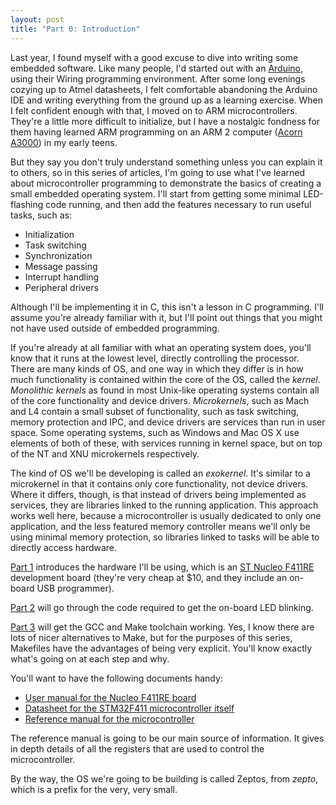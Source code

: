 ```yaml
---
layout: post
title: "Part 0: Introduction"
---
```

Last year, I found myself with a good excuse to dive into writing some embedded software. Like many people, I'd started out with an [Arduino](http://www.arduino.cc/), using their Wiring programming environment. After some long evenings cozying up to Atmel datasheets, I felt comfortable abandoning the Arduino IDE and writing everything from the ground up as a learning exercise. When I felt confident enough with that, I moved on to ARM microcontrollers. They're a little more difficult to initialize, but I have a nostalgic fondness for them having learned ARM programming on an ARM 2 computer ([Acorn A3000](http://en.wikipedia.org/wiki/Acorn_Archimedes#A3000_and_A5000)) in my early teens.

But they say you don't truly understand something unless you can explain it to others, so in this series of articles, I'm going to use what I've learned about microcontroller programming to demonstrate the basics of creating a small embedded operating system. I'll start from getting some minimal LED-flashing code running, and then add the features necessary to run useful tasks, such as:

* Initialization
* Task switching
* Synchronization
* Message passing
* Interrupt handling
* Peripheral drivers

Although I'll be implementing it in C, this isn't a lesson in C programming. I'll assume you're already familiar with it, but I'll point out things that you might not have used outside of embedded programming.

If you're already at all familiar with what an operating system does, you'll know that it runs at the lowest level, directly controlling the processor. There are many kinds of OS, and one way in which they differ is in how much functionality is contained within the core of the OS, called the *kernel*. *Monolithic kernels* as found in most Unix-like operating systems contain all of the core functionality and device drivers. *Microkernels*, such as Mach and L4 contain a small subset of functionality, such as task switching, memory protection and IPC, and device drivers are services than run in user space. Some operating systems, such as Windows and Mac OS X use elements of both of these, with services running in kernel space, but on top of the NT and XNU microkernels respectively.

The kind of OS we'll be developing is called an *exokernel*. It's similar to a microkernel in that it contains only core functionality, not device drivers. Where it differs, though, is that instead of drivers being implemented as services, they are libraries linked to the running application. This approach works well here, because a microcontroller is usually dedicated to only one application, and the less featured memory controller means we'll only be using minimal memory protection, so libraries linked to tasks will be able to directly access hardware.

[Part 1](../nucleo-board) introduces the hardware I'll be using, which is an [ST Nucleo F411RE](http://www.st.com/web/catalog/tools/FM116/SC959/SS1532/LN1847/PF260320) development board (they're very cheap at $10, and they include an on-board USB programmer).

[Part 2](../first-code) will go through the code required to get the on-board LED blinking.

[Part 3](../toolchain) will get the GCC and Make toolchain working. Yes, I know there are lots of nicer alternatives to Make, but for the purposes of this series, Makefiles have the advantages of being very explicit. You'll know exactly what's going on at each step and why.

You'll want to have the following documents handy:

* [User manual for the Nucleo F411RE board](http://www.st.com/st-web-ui/static/active/en/resource/technical/document/user_manual/DM00105823.pdf)
* [Datasheet for the STM32F411 microcontroller itself](http://www.st.com/web/en/resource/technical/document/datasheet/DM00115249.pdf)
* [Reference manual for the microcontroller](http://www.st.com/web/en/resource/technical/document/reference_manual/DM00119316.pdf)

The reference manual is going to be our main source of information. It gives in depth details of all the registers that are used to control the microcontroller.

By the way, the OS we're going to be building is called Zeptos, from *zepto*, which is a prefix for the very, very small.
